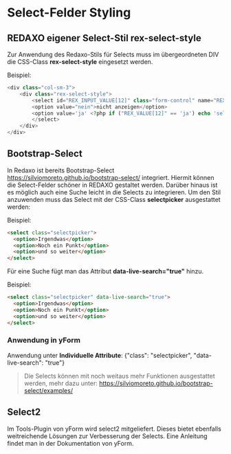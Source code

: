 # Select-Felder Styling

## REDAXO eigener Select-Stil rex-select-style
Zur Anwendung des Redaxo-Stils für Selects muss im übergeordneten DIV die CSS-Class **rex-select-style** eingesetzt werden. 

Beispiel: 

```php
<div class="col-sm-3">
	<div class="rex-select-style">   
		<select id="REX_INPUT_VALUE[12]" class="form-control" name="REX_INPUT_VALUE[12]">
		<option value="nein">nicht anzeigen</option>
		<option value='ja' <?php if ("REX_VALUE[12]" == 'ja') echo 'selected'; ?>>anzeigen </option >
		</select>
	</div>
</div>

```

## Bootstrap-Select
In Redaxo ist bereits Bootstrap-Select https://silviomoreto.github.io/bootstrap-select/ integriert. 
Hiermit können die Select-Felder schöner in REDAXO gestaltet werden. Darüber hinaus ist es möglich auch eine Suche leicht in die Selects zu integrieren. 
Um den Stil anzuwenden muss das Select mit der CSS-Class **selectpicker** ausgestattet werden: 

Beispiel: 

```html
<select class="selectpicker">
  <option>Irgendwas</option>
  <option>Noch ein Punkt</option>
  <option>und so weiter</option>
</select>
```
Für eine Suche fügt man das Attribut **data-live-search="true"** hinzu. 

Beispiel: 

```html
<select class="selectpicker" data-live-search="true">
  <option>Irgendwas</option>
  <option>Noch ein Punkt</option>
  <option>und so weiter</option>
</select>
```

### Anwendung in yForm
Anwendung unter **Individuelle Attribute**: 
{"class": "selectpicker", "data-live-search": "true"}

> Die Selects können mit noch weitaus mehr Funktionen ausgestattet werden, mehr dazu unter: https://silviomoreto.github.io/bootstrap-select/examples/



## Select2 
Im Tools-Plugin von yForm wird select2 mitgeliefert. Dieses bietet ebenfalls weitreichende Lösungen zur Verbesserung der Selects. 
Eine Anleitung findet man in der Dokumentation von yForm. 
